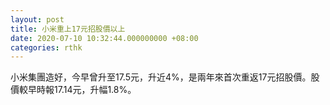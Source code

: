 ```yaml
---
layout: post
title: 小米重上17元招股價以上
date: 2020-07-10 10:32:44.000000000 +08:00
categories: rthk
---
```


小米集團造好，今早曾升至17.5元，升近4%，是兩年來首次重返17元招股價。股價較早時報17.14元，升幅1.8%。
